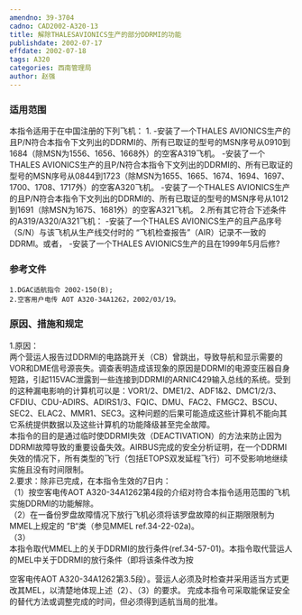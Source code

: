 ```yaml
---
amendno: 39-3704  
cadno: CAD2002-A320-13  
title: 解除THALESAVIONICS生产的部分DDRMI的功能  
publishdate: 2002-07-17  
effdate: 2002-07-18  
tags: A320  
categories: 西南管理局  
author: 赵强  
---
```

  
### 适用范围  
本指令适用于在中国注册的下列飞机：
1.
-安装了一个THALES AVIONICS生产的且P/N符合本指令下文列出的DDRMI的、所有已取证的型号的MSN序号从0910到1684（除MSN为1556、1656、1668外）的空客A319飞机。
-安装了一个THALES AVIONICS生产的且P/N符合本指令下文列出的DDRMI的、所有已取证的型号的MSN序号从0844到1723（除MSN为1655、1665、1674、1694、1697、1700、1708、1717外）的空客A320飞机。
-安装了一个THALES AVIONICS生产的且P/N符合本指令下文列出的DDRMI的、所有已取证的型号的MSN序号从1012到1691（除MSN为1675、1681外）的空客A321飞机。
2.所有其它符合下述条件的A319/A320/A321飞机：
-安装了一个THALES AVIONICS生产的且产品序号（S/N）与该飞机从生产线交付时的 “飞机检查报告”（AIR）记录不一致的DDRMI。或者，
-安装了一个THALES AVIONICS生产的且在1999年5月后修?  
  
<!--more-->  
### 参考文件  
    1.DGAC适航指令 2002-150(B);  
    2.空客用户电传 AOT A320-34A1262，2002/03/19。  
  
### 原因、措施和规定  
1.原因：  
两个营运人报告过DDRMI的电路跳开关（CB）曾跳出，导致导航和显示需要的VOR和DME信号源丧失。调查表明造成该现象的原因是DDRMI的电源变压器自身短路，引起115VAC泄露到一些连接到DDRMI的ARNIC429输入总线的系统。受到的这种漏电影响的计算机可以是：VOR1/2、DME1/2、ADF1&2、DMC1/2/3、CFDIU、CDU-ADIRS、ADIRS1/3、FQIC、DMU、FAC2、FMGC2、BSCU、SEC2、ELAC2、MMR1、SEC3。这种问题的后果可能造成这些计算机不能向其它系统提供数据以及这些计算机的功能降级甚至完全故障。  
本指令的目的是通过临时使DDRMI失效（DEACTIVATION）的方法来防止因为DDRMI故障导致的重要设备失效。AIRBUS完成的安全分析证明，在一个DDRMI失效的情况下，所有类型的飞行（包括ETOPS双发延程飞行）可不受影响地继续实施且没有时间限制。  
    2.要求：除非已完成，在本指令生效的7日内：  
    （1）按空客电传AOT A320-34A1262第4段的介绍对符合本指令适用范围的飞机实施DDRMI的功能解除。  
    （2）在一备份罗盘故障情况下放行飞机必须将该罗盘故障的纠正期限限制为MMEL上规定的 ”B“类（参见MMEL ref.34-22-02a)。  
（3）  
本指令取代MMEL上的关于DDRMI的放行条件(ref.34-57-01)。本指令取代营运人的MEL中关于DDRMI的放行条件（即将该条件改为按  
  
  
空客电传AOT A320-34A1262第3.5段）。营运人必须及时检查并采用适当方式更改其MEL，以清楚地体现上述（2）、（3）的要求。 完成本指令可采取能保证安全的替代方法或调整完成的时间，但必须得到适航当局的批准。  
